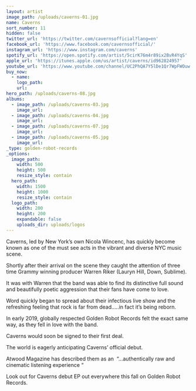 ```yaml
---
layout: artist
image_path: /uploads/caverns-01.jpg
name: Caverns
sort_number: 11
hidden: false
twitter_url: 'https://twitter.com/cavernsofficial?lang=en'
facebook_url: 'https://www.facebook.com/cavernsofficial/'
instagram_url: 'https://www.instagram.com/caverns'
spotify_url: 'https://open.spotify.com/artist/5cirK76m4r89ix2BvR4YqS'
apple_url: 'https://itunes.apple.com/us/artist/caverns/id962824957'
youtube_url: 'https://www.youtube.com/channel/UC2PhQA7Y5lDe1Qr7WpFWOuw'
buy_now:
  - name:
    logo_path:
    url:
hero_path: /uploads/caverns-08.jpg
albums:
  - image_path: /uploads/caverns-03.jpg
    image_url:
  - image_path: /uploads/caverns-04.jpg
    image_url:
  - image_path: /uploads/caverns-07.jpg
    image_url:
  - image_path: /uploads/caverns-05.jpg
    image_url:
_type: golden-robot-records
_options:
  image_path:
    width: 500
    height: 500
    resize_style: contain
  hero_path:
    width: 1500
    height: 1000
    resize_style: contain
  logo_path:
    width: 200
    height: 200
    expandable: false
    uploads_dir: uploads/logos
---
```


Caverns, led by New York’s own Nicola Wincenc, has quickly become known as one of the must see acts in the vibrant and diverse NYC music scene.

Shortly after their arrival on the scene they caught the attention of three time Grammy winning producer Warren Riker (Lauryn Hill, Down, Sublime).

It was with Warren that the band was able to find its distinctive full sound and beautifully poetic aggression that their fans have come to love.

Word quickly began to spread about their infectious live show and the refreshing feeling that rock is far from dead…..in fact it’s being reborn.

In early 2019, globally respected Golden Robot Records felt the exact same way, as they fell in love with the band.

Caverns would soon be signed to their first deal.

The world is eagerly anticipating Caverns’ official debut.

Atwood Magazine has described them as an&nbsp; “…authentically raw and cinematic listening experience “

Look out for Caverns debut EP out everywhere this fall on Golden Robot Records.